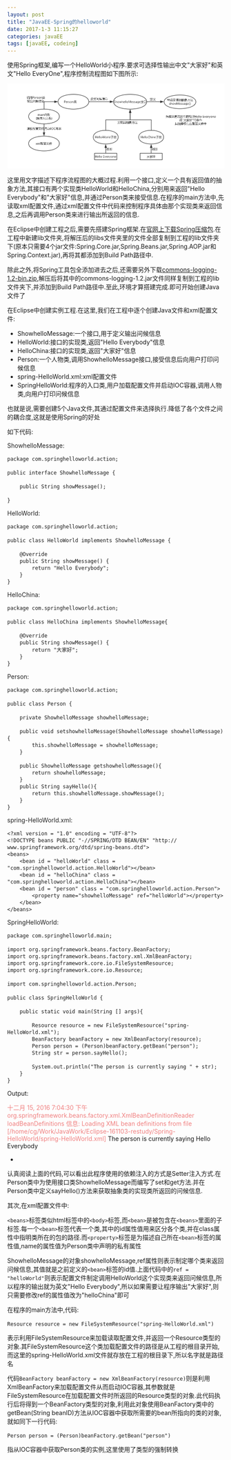 ```yaml
---
layout: post
title: "JavaEE-Spring的helloworld"
date: 2017-1-3 11:15:27
categories: javaEE
tags: [javaEE, codeing]
---
```

使用Spring框架,编写一个HelloWorld小程序.要求可选择性输出中文\"大家好\"和英文\"Hello EveryOne\",程序控制流程图如下图所示:

![spring-helloworld](/images/javaee/spring-helloworld.png)

这里用文字描述下程序流程图的大概过程.利用一个接口,定义一个具有返回值的抽象方法,其接口有两个实现类HelloWorld和HelloChina,分别用来返回\"Hello Everybody\"和\"大家好\"信息,并通过Person类来接受信息.在程序的main方法中,先读取xml配置文件,通过xml配置文件中代码来控制程序具体由那个实现类来返回信息,之后再调用Person类来进行输出所返回的信息.

<!-- more -->

在Eclipse中创建工程之后,需要先搭建Spring框架.在[官网上下载Spring压缩包][].在工程中新建lib文件夹,将解压后的libs文件夹里的文件全部复制到工程的lib文件夹下\(原本只需要4个jar文件:Spring.Core.jar,Spring.Beans.jar,Spring.AOP.jar和Spring.Context.jar\),再将其都添加到Build Path路径中.

除此之外,将Spring工具包全添加进去之后,还需要另外下载[commons-logging-1.2-bin.zip][],解压后将其中的commons-logging-1.2.jar文件同样复制到工程的lib文件夹下,并添加到Build Path路径中.至此,环境才算搭建完成.即可开始创建Java文件了

在Eclipse中创建实例工程.在这里,我们在工程中逐个创建Java文件和xml配置文件:

* ShowhelloMessage:一个接口,用于定义输出问候信息
* HelloWorld:接口的实现类,返回"Hello Everybody"信息
* HelloChina:接口的实现类,返回"大家好"信息
* Person:一个人物类,调用ShowhelloMessage接口,接受信息后向用户打印问候信息
* spring-HelloWorld.xml:xml配置文件
* SpringHelloWorld:程序的入口类,用户加载配置文件并启动IOC容器,调用人物类,向用户打印问候信息

也就是说,需要创建5个Java文件,其通过配置文件来选择执行.降低了各个文件之间的耦合度,这就是使用Spring的好处

如下代码:

<font color="#242424">ShowhelloMessage:</font>

	package com.springhelloworld.action;
	
	public interface ShowhelloMessage {
	
		public String showMessage();
	
	}
	
<font color="#242424">HelloWorld:</font>

	package com.springhelloworld.action;
	
	public class HelloWorld implements ShowhelloMessage {
	
		@Override
		public String showMessage() {
			return "Hello Everybody";
		}
	}
	
<font color="#242424">HelloChina:</font>

	package com.springhelloworld.action;
	
	public class HelloChina implements ShowhelloMessage{
	
		@Override
		public String showMessage() {
			return "大家好";
		}
	}

<font color="#242424">Person:</font>

	package com.springhelloworld.action;
	
	public class Person {
	
		private ShowhelloMessage showhelloMessage;
		
		public void setshowhelloMessage(ShowhelloMessage showhelloMessage){
			this.showhelloMessage = showhelloMessage;
		}
	
		public ShowhelloMessage getshowhelloMessage(){
			return showhelloMessage;
		}
		public String sayHello(){
			return this.showhelloMessage.showMessage();
		}
	}
	
<font color="#242424">spring-HelloWorld.xml:</font>

	<?xml version = "1.0" encoding = "UTF-8"?>
	<!DOCTYPE beans PUBLIC "-//SPRING/DTD BEAN/EN" "http://	www.springframework.org/dtd/spring-beans.dtd">
	<beans>
		<bean id = "helloWorld" class = "com.springhelloworld.action.HelloWorld"></bean>
		<bean id = "helloChina" class = "com.springhelloworld.action.HelloChina"></bean>
		<bean id = "person" class = "com.springhelloworld.action.Person">
			<property name="showhelloMessage" ref="helloWorld"></property>
		</bean>
	</beans>
	
<font color="#242424">SpringHelloWorld:</font>

	package com.springhelloworld.main;
	
	import org.springframework.beans.factory.BeanFactory;
	import org.springframework.beans.factory.xml.XmlBeanFactory;
	import org.springframework.core.io.FileSystemResource;
	import org.springframework.core.io.Resource;
	
	import com.springhelloworld.action.Person;
	
	public class SpringHelloWorld {
	
		public static void main(String [] args){
		
			Resource resource = new FileSystemResource("spring-HelloWorld.xml");
			BeanFactory beanFactory = new XmlBeanFactory(resource);
			Person person = (Person)beanFactory.getBean("person");
			String str = person.sayHello();
			
			System.out.println("The person is currently saying " + str);
		}
	}
	
Output:

<font color="f08080">十二月 15, 2016 7:04:30 下午 org.springframework.beans.factory.xml.XmlBeanDefinitionReader loadBeanDefinitions
信息: Loading XML bean definitions from file [/home/cg/Work/JavaWork/Eclipse-161103-restudy/Spring-HelloWorld/spring-HelloWorld.xml]</font>
The person is currently saying Hello Everybody

*

认真阅读上面的代码,可以看出此程序使用的依赖注入的方式是Setter注入方式.在Person类中为使用接口类ShowhelloMessage而编写了set和get方法.并在Person类中定义sayHello\(\)方法来获取抽象类的实现类所返回的问候信息.

其次,在xml配置文件中:

 `<beans>`标签类似html标签中的`<body>`标签,而`<bean>`是被包含在`<beans>`里面的子标签.每一个`<bean>`标签代表一个类,其中的id属性值用来区分各个类,并在class属性中指明类所在的包的路径.而`<property>`标签是为描述自己所在`<bean>`标签的属性值,name的属性值为Person类中声明的私有属性

ShowhelloMessage的对象showhelloMessage,ref属性则表示制定哪个类来返回问候信息,其值就是之前定义的`<bean>`标签的id值.上面代码中的`ref = "helloWorld"`则表示配置文件制定调用HelloWorld这个实现类来返回问候信息,所以程序的输出就为英文\"Hello Everybody\",所以如果需要让程序输出\"大家好\",则只需要修改ref的属性值改为\"helloChina\"即可

在程序的main方法中,代码:

`Resource resource = new FileSystemResource("spring-HelloWorld.xml")`

表示利用FileSystemResource来加载读取配置文件,并返回一个Resource类型的对象.其FileSystemResource这个类加载配置文件的路径是从工程的根目录开始,而这里的spring-HelloWorld.xml文件就存放在工程的根目录下,所以名字就是路径名

代码`BeanFactory beanFactory = new XmlBeanFactory(resource)`则是利用XmlBeanFactory来加载配置文件从而启动IOC容器,其参数就是FileSystemResource在加载配置文件时所返回的Resource类型的对象.此代码执行后将得到一个BeanFactory类型的对象,利用此对象使用BeanFactory类中的getBean\(String beanID\)方法从IOC容器中获取所需要的bean所指向的类的对象,就如同下一行代码:

`Person person = (Person)beanFactory.getBean("person")` 

指从IOC容器中获取Person类的实例,这里使用了类型的强制转换

[官网上下载Spring压缩包]:http://docs.spring.io/spring/docs/current/spring-framework-reference/htmlsingle/#overview-distribution-zip
[commons-logging-1.2-bin.zip]:http://commons.apache.org/proper/commons-logging/download_logging.cgi
